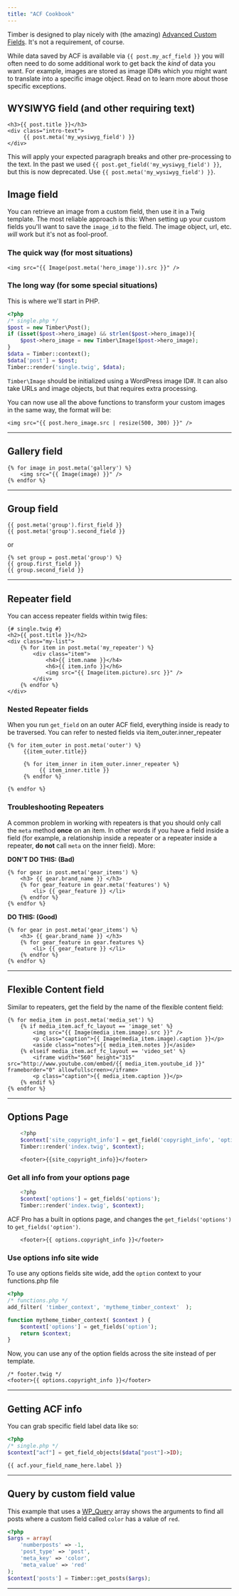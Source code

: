 ```yaml
---
title: "ACF Cookbook"
---
```


Timber is designed to play nicely with (the amazing) [Advanced Custom Fields](http://www.advancedcustomfields.com/). It's not a requirement, of course.

While data saved by ACF is available via `{{ post.my_acf_field }}` you will often need to do some additional work to get back the _kind_ of data you want. For example, images are stored as image ID#s which you might want to translate into a specific image object. Read on to learn more about those specific exceptions.

## WYSIWYG field (and other requiring text)

```twig
<h3>{{ post.title }}</h3>
<div class="intro-text">
     {{ post.meta('my_wysiwyg_field') }}
</div>
```
This will apply your expected paragraph breaks and other pre-processing to the text. In the past we used `{{ post.get_field('my_wysiwyg_field') }}`, but this is now deprecated. Use `{{ post.meta('my_wysiwyg_field') }}`.


## Image field

You can retrieve an image from a custom field, then use it in a Twig template. The most reliable approach is this: When setting up your custom fields you'll want to save the `image_id` to the field. The image object, url, etc. _will_ work but it's not as fool-proof.

### The quick way (for most situations)

```twig
<img src="{{ Image(post.meta('hero_image')).src }}" />
```

### The long way (for some special situations)

This is where we'll start in PHP.

```php
<?php
/* single.php */
$post = new Timber\Post();
if (isset($post->hero_image) && strlen($post->hero_image)){
	$post->hero_image = new Timber\Image($post->hero_image);
}
$data = Timber::context();
$data['post'] = $post;
Timber::render('single.twig', $data);
```

`Timber\Image` should be initialized using a WordPress image ID#. It can also take URLs and image objects, but that requires extra processing.

You can now use all the above functions to transform your custom images in the same way, the format will be:

```twig
<img src="{{ post.hero_image.src | resize(500, 300) }}" />
```

* * *

## Gallery field

```twig
{% for image in post.meta('gallery') %}
    <img src="{{ Image(image) }}" />
{% endfor %}
```

* * *

## Group field
```twig
{{ post.meta('group').first_field }}
{{ post.meta('group').second_field }}
```
or
```twig
{% set group = post.meta('group') %}
{{ group.first_field }}
{{ group.second_field }}
```

* * *

## Repeater field

You can access repeater fields within twig files:

```twig
{# single.twig #}
<h2>{{ post.title }}</h2>
<div class="my-list">
	{% for item in post.meta('my_repeater') %}
		<div class="item">
			<h4>{{ item.name }}</h4>
			<h6>{{ item.info }}</h6>
			<img src="{{ Image(item.picture).src }}" />
		</div>
	{% endfor %}
</div>
```

### Nested Repeater fields

When you run `get_field` on an outer ACF field, everything inside is ready to be traversed. You can refer to nested fields via item_outer.inner_repeater

```twig
{% for item_outer in post.meta('outer') %}
     {{item_outer.title}}

     {% for item_inner in item_outer.inner_repeater %}
          {{ item_inner.title }}
     {% endfor %}

{% endfor %}
```

### Troubleshooting Repeaters

A common problem in working with repeaters is that you should only call the `meta` method **once** on an item. In other words if you have a field inside a field (for example, a relationship inside a repeater or a repeater inside a repeater, **do not** call `meta` on the inner field). More:

**DON'T DO THIS: (Bad)**

```twig
{% for gear in post.meta('gear_items') %}
    <h3> {{ gear.brand_name }} </h3>
    {% for gear_feature in gear.meta('features') %}
        <li> {{ gear_feature }} </li>
    {% endfor %}
{% endfor %}
```

**DO THIS: (Good)**

```twig
{% for gear in post.meta('gear_items') %}
    <h3> {{ gear.brand_name }} </h3>
    {% for gear_feature in gear.features %}
        <li> {{ gear_feature }} </li>
    {% endfor %}
{% endfor %}
```

* * *

## Flexible Content field

Similar to repeaters, get the field by the name of the flexible content field:

```twig
{% for media_item in post.meta('media_set') %}
	{% if media_item.acf_fc_layout == 'image_set' %}
		<img src="{{ Image(media_item.image).src }}" />
		<p class="caption">{{ Image(media_item.image).caption }}</p>
		<aside class="notes">{{ media_item.notes }}</aside>
	{% elseif media_item.acf_fc_layout == 'video_set' %}
		<iframe width="560" height="315" src="http://www.youtube.com/embed/{{ media_item.youtube_id }}" frameborder="0" allowfullscreen></iframe>
		<p class="caption">{{ media_item.caption }}</p>
	{% endif %}
{% endfor %}
```

* * *

## Options Page

```php
	<?php
	$context['site_copyright_info'] = get_field('copyright_info', 'options');
	Timber::render('index.twig', $context);
```

```twig
	<footer>{{site_copyright_info}}</footer>
```

### Get all info from your options page

```php
	<?php
	$context['options'] = get_fields('options');
	Timber::render('index.twig', $context);
```

ACF Pro has a built in options page, and changes the `get_fields('options')` to `get_fields('option')`.

```twig
	<footer>{{ options.copyright_info }}</footer>
```

### Use options info site wide

To use any options fields site wide, add the `option` context to your functions.php file

```php
<?php
/* functions.php */
add_filter( 'timber_context', 'mytheme_timber_context'  );

function mytheme_timber_context( $context ) {
    $context['options'] = get_fields('option');
    return $context;
}
```

Now, you can use any of the option fields across the site instead of per template.

```twig
/* footer.twig */
<footer>{{ options.copyright_info }}</footer>
```

* * *

## Getting ACF info

You can grab specific field label data like so:

```php
<?php
/* single.php */
$context["acf"] = get_field_objects($data["post"]->ID);
```

```twig
{{ acf.your_field_name_here.label }}
```

* * *

## Query by custom field value

This example that uses a [WP_Query](http://codex.wordpress.org/Class_Reference/WP_Query) array shows the arguments to find all posts where a custom field called `color` has a value of `red`.

```php
<?php
$args = array(
    'numberposts' => -1,
    'post_type' => 'post',
    'meta_key' => 'color',
    'meta_value' => 'red'
);
$context['posts'] = Timber::get_posts($args);
```
* * *

